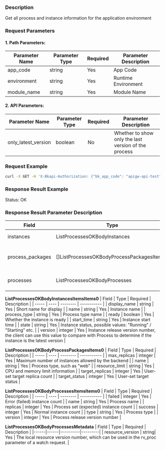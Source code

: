 ### Description
Get all process and instance information for the application environment

### Request Parameters

#### 1. Path Parameters:

| Parameter Name | Parameter Type | Required | Parameter Description |
| -------------- | -------------- | -------- | -------------------- |
| app_code       | string         | Yes      | App Code            |
| environment    | string         | Yes      | Runtime Environment |
| module_name    | string         | Yes      | Module Name         |

#### 2. API Parameters:
| Parameter Name | Parameter Type | Required | Parameter Description |
| -------------- | -------------- | -------- | -------------------- |
| only_latest_version | boolean | No | Whether to show only the last version of the process |

### Request Example
```bash
curl -X GET -H 'X-Bkapi-Authorization: {"bk_app_code": "apigw-api-test", "bk_app_secret": "***", "bk_ticket": "***"}' --insecure https://bkapi.example.com/api/bkpaas3/prod/bkapps/applications/appid1/modules/default/envs/prod/processes/list/
```

### Response Result Example
Status: OK

### Response Result Parameter Description

| Field | Type | Required | Description |
| ----- | ---- | -------- | ----------- |
| instances | ListProcessesOKBodyInstances | Yes | All instance statuses |
| process_packages | []ListProcessesOKBodyProcessPackagesItems0 | Yes | Process configuration status on the platform |
| processes | ListProcessesOKBodyProcesses | Yes | Current process status |

**ListProcessesOKBodyInstancesItemsItems0**
| Field | Type | Required | Description |
| ----- | ---- | -------- | ----------- |
| display_name | string | Yes | Short name for display |
| name | string | Yes | Instance name |
| process_type | string | Yes | Process type name |
| ready | boolean | Yes | Whether the instance is ready |
| start_time | string | Yes | Instance start time |
| state | string | Yes | Instance status, possible values: "Running" / "Starting" etc. |
| version | integer | Yes | Instance release version number, the client can use this value to compare with Process to determine if the instance is the latest version |

**ListProcessesOKBodyProcessPackagesItems0**
| Field | Type | Required | Description |
| ----- | ---- | -------- | ----------- |
| max_replicas | integer | Yes | Maximum number of instances allowed by the backend |
| name | string | Yes | Process type, such as "web" |
| resource_limit | string | Yes | CPU and memory limit information |
| target_replicas | integer | Yes | User-set target replica count |
| target_status | integer | Yes | User-set target status |

**ListProcessesOKBodyProcessesItemsItems0**
| Field | Type | Required | Description |
| ----- | ---- | -------- | ----------- |
| failed | integer | Yes | Error (failed) instance count |
| name | string | Yes | Process name |
| replicas | integer | Yes | Process set (expected) instance count |
| success | integer | Yes | Normal instance count |
| type | string | Yes | Process type |
| version | integer | Yes | Process release version number |

**ListProcessesOKBodyProcessesMetadata**
| Field | Type | Required | Description |
|------|------|----------|---------|
| resource_version | string| Yes | The local resource version number, which can be used in the rv_proc parameter of a watch request. |